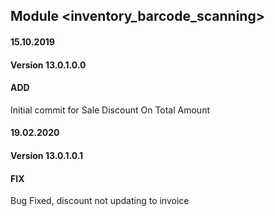 ## Module <inventory_barcode_scanning>

#### 15.10.2019
#### Version 13.0.1.0.0
#### ADD
Initial commit for Sale Discount On Total Amount

#### 19.02.2020
#### Version 13.0.1.0.1
#### FIX
Bug Fixed, discount not updating to invoice
